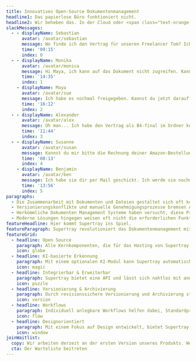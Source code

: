 ```yaml
---
title: Innovatives Open-Source Dokumentenmanagement
headline1: Das papierlose Büro funktioniert nicht.
headline2: Wir beheben das. In der Cloud oder <span class="text-orange-10">auf deinem Server.</span>
slackMessages:
  - - displayName: Sebastian
      avatar: /avatar/sebastian
      message: Wo finde ich den Vertrag für unseren Freelancer Tom? Ich habe im Ordner Personal/Freelancer/Verträge auf unserem NAS gesucht, aber nur die Version A1 gefunden 😖
      time: '09:15'
      index: 0
  - - displayName: Monika
      avatar: /avatar/monica
      message: Hi Maya, ich kann auf das Dokument nicht zugreifen. Kannst du es bitte mit mir teilen?
      time: '14:35'
      index: 1
    - displayName: Maya
      avatar: /avatar/sue
      message: Ich habe es nochmal freigegeben. Kannst du jetzt darauf zugreifen?
      time: '16:12'
      index: 2
  - - displayName: Alexander
      avatar: /avatar/alex
      message: Oh man... Ich habe den Vertrag als B4-final im Ordner kunden/acme/projekte/website-relaunch/freelancer gefunden…<br />Ist das wirklich die finale Version?
      time: '11:44'
      index: 3
  - - displayName: Susanne
      avatar: /avatar/susan
      message: Kannst du mir bitte die Rechnung deiner Amazon-Bestellung aus dem April 2022 schicken? Ich kann sie nirgendwo finden...
      time: '08:13'
      index: 4
    - displayName: Benjamin
      avatar: /avatar/ben
      message: Ich habe sie dir per Mail geschickt. Ich werde sie nochmal raussuchen und schicke sie dir dann nochmal.
      time: '13:56'
      index: 5
paragraphs:
  - Die Zusammenarbeit mit Dokumenten und Dateien gestaltet sich oft kompliziert, ist irreführend und zeitaufwändig. Mitarbeiter verbringen unnötig viel Zeit damit, Dokumente zu suchen, zu organisieren und zu teilen.
  - Versionierungskonflikte und manuelle Genehmigungsprozesse bremsen Arbeitsabläufe aus und führen zu Frustration. Ein Mangel an Transparenz und Sicherheit beim Teilen von Dokumenten kann zu Datenlecks und Compliance-Risiken führen.
  - Herkömmliche Dokumenten Management Systeme haben versucht, diese Probleme mit umständlichen, überladenen und verwirrenden Benutzeroberflächen zu lösen. Häufig basieren diese auf veralteten Konzepten aus den 1990er Jahren. Diese Systeme sind oft proprietär, teuer und bieten wenig Möglichkeiten zur Erweiterung und Anpassung. Organisationen werden bei diesen oft gezwungen ihre Arbeitsabläufe an die Software anpassen, anstatt die Software an ihre Bedürfnisse anzupassen.
  - Moderne Lösungen hingegen weisen oft nicht die erforderlichen Funktionen auf, um die Einhaltung von Vorschriften und Standards sicherzustellen.
featureHeadline: Hier kommt Supertray ins Spiel.
featureParagraph: Supertray revolutioniert das Dokumentenmanagement mit innovativen Funktionen, die die Zusammenarbeit effizienter, transparenter und sicherer gestalten, während <strong class="font-extrabold">alle wichtigen Komponenten Open Source</strong> sind und bleiben.
featureGrid:
  - headline: Open Source
    paragraph: Alle Kernkomponenten, die für das Hosting von Supertray benötigt werden, werden unter einer Open-Source-Lizenz veröffentlicht.
    icon: globe
  - headline: KI-basierte Erkennung
    paragraph: Mit einem optionalen KI-Modul kann Supertray automatisch Dokumente klassifizieren und Daten strukturiert extrahieren.
    icon: magic
  - headline: Integrierbar & Erweiterbar
    paragraph: Supertray bietet eine API und lässt sich nahtlos mit anderen Softwarelösungen integrieren, um einen reibungslosen Datenaustausch zu ermöglichen.
    icon: puzzle
  - headline: Versionierung & Archivierung
    paragraph: Durch revisionssichere Versionierung und Archivierung stellt Supertray eine Basis dar, mit der alle Vorschriften eingehalten werden können.
    icon: version
  - headline: Workflows
    paragraph: Individuell anlegbare Workflows helfen dabei, Standardprozesse für die Arbeit mit Dokumente im Unternehmen zu etablieren.
    icon: flow
  - headline: Designorientiert
    paragraph: Mit einem Fokus auf Design entwickelt, bietet Supertray eine intuitive Benutzeroberfläche, die die Zusammenarbeit erleichtert.
    icon: window
joinWaitlist:
  copy: Wir arbeiten derzeit an der ersten Version unseres Produkts. Wenn du daran interessiert bist, einer der ersten Nutzer zu sein, trete unserer Warteliste bei. Wir werden dich benachrichtigen, sobald wir bereit sind, zu starten.
  cta: Der Warteliste beitreten
---
```

